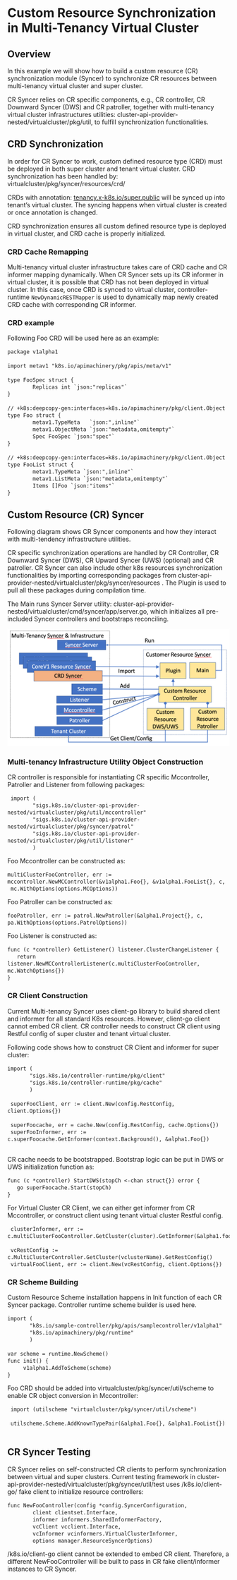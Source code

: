 # Custom Resource Synchronization in Multi-Tenancy Virtual Cluster

## Overview

In this example we will show how to build a custom resource (CR) synchronization module (Syncer) to synchronize CR resources between  multi-tenancy virtual cluster and super cluster.

CR Syncer relies on CR specific components, e.g., CR controller, CR Downward Syncer (DWS)  and CR patroller, together with multi-tenancy virtual cluster infrastructures utilities: cluster-api-provider-nested/virtualcluster/pkg/util,  to fulfill  synchronization functionalities. 


## CRD Synchronization

In order for CR Syncer to work, custom defined resource type (CRD) must be deployed in both super cluster and tenant virtual cluster. CRD synchronization has been handled by: virtualcluster/pkg/syncer/resources/crd/

CRDs with annotation: [tenancy.x-k8s.io/super.public](https://sigs.k8s.io/cluster-api-provider-nested/virtualcluster/pkg/syncer/constants/constants.go#L65-L66) will be synced up into tenant’s virtual cluster. The syncing happens when virtual cluster is created or once annotation is changed. 

CRD synchronization ensures all custom defined resource type is deployed in virtual cluster, and CRD cache is properly initialized.

### CRD Cache Remapping

Multi-tenancy virtual cluster infrastructure takes care of CRD cache and CR informer mapping dynamically. When CR Syncer sets up its CR informer in virtual cluster, it is possible that CRD has not been deployed in virtual cluster. In this case, once CRD is synced to virtual cluster,  controller-runtime `NewDynamicRESTMapper` is used to dynamically map newly created CRD cache with corresponding CR informer. 

### CRD example

Following Foo CRD will be used here as an example:

```
package v1alpha1

import metav1 "k8s.io/apimachinery/pkg/apis/meta/v1"

type FooSpec struct {
        Replicas int `json:"replicas"`
}

// +k8s:deepcopy-gen:interfaces=k8s.io/apimachinery/pkg/client.Object
type Foo struct {
        metav1.TypeMeta   `json:",inline"`
        metav1.ObjectMeta `json:"metadata,omitempty"`
        Spec FooSpec `json:"spec"`
}

// +k8s:deepcopy-gen:interfaces=k8s.io/apimachinery/pkg/client.Object
type FooList struct {
        metav1.TypeMeta `json:",inline"`
        metav1.ListMeta `json:"metadata,omitempty"`
        Items []Foo `json:"items"`
}
```

## Custom Resource (CR) Syncer 

Following diagram shows CR Syncer components and how they interact with multi-tendency infrastructure utilities. 

CR specific synchronization operations are handled by CR Controller, CR Downward Syncer (DWS), CR Upward Syncer (UWS) (optional) and CR patroller. CR Syncer can also include other k8s resources synchronization functionalities by importing corresponding packages from cluster-api-provider-nested/virtualcluster/pkg/syncer/resources .  The Plugin is used to pull all these packages during compilation time.

The Main runs Syncer Server utility: cluster-api-provider-nested/virtualcluster/cmd/syncer/app/server.go, which initializes all pre-included Syncer controllers and bootstraps reconciling.

![diagram](images/cr-syncer.png)

### Multi-tenancy Infrastructure Utility Object Construction

CR controller is responsible for instantiating CR specific Mccontroller, Patroller and Listener from following packages:

```
 import (
        "sigs.k8s.io/cluster-api-provider-nested/virtualcluster/pkg/util/mccontroller"
        "sigs.k8s.io/cluster-api-provider-nested/virtualcluster/pkg/syncer/patrol"
        "sigs.k8s.io/cluster-api-provider-nested/virtualcluster/pkg/util/listener"
        )
```

Foo Mccontroller can be constructed as:

```
multiClusterFooController, err := mccontroller.NewMCController(&v1alpha1.Foo{}, &v1alpha1.FooList{}, c,
 mc.WithOptions(options.MCOptions))
```

Foo Patroller can be constructed as:

```
fooPatroller, err := patrol.NewPatroller(&alpha1.Project{}, c, pa.WithOptions(options.PatrolOptions))
```

Foo Listener is constructed as:

```
func (c *controller) GetListener() listener.ClusterChangeListener {
   return listener.NewMCControllerListener(c.multiClusterFooController, mc.WatchOptions{})
}
```

### CR Client Construction

Current Multi-tenancy Syncer uses client-go library to build shared client and informer for all standard K8s resources. However, client-go client cannot embed CR client.  CR controller needs to construct CR client using Restful config of super cluster and tenant virtual cluster.

Following code shows how to construct CR Client and informer for super cluster:

```
import (
       "sigs.k8s.io/controller-runtime/pkg/client"
       "sigs.k8s.io/controller-runtime/pkg/cache"
       )
 
 superFooClient, err := client.New(config.RestConfig, client.Options{})
 
 superFoocache, err = cache.New(config.RestConfig, cache.Options{})
 superFooInformer, err := c.superFoocache.GetInformer(context.Background(), &alpha1.Foo{})
  
```

CR cache needs to be bootstrapped. Bootstrap logic can be put in DWS or UWS initialization function as:

```
func (c *controller) StartDWS(stopCh <-chan struct{}) error {
   go superFoocache.Start(stopCh)
}
```


For Virtual Cluster CR Client, we can either get informer from CR Mccontroller, or construct client using tenant virtual cluster Restful config.

```
 clusterInformer, err := c.multiClusterFooController.GetCluster(cluster).GetInformer(&alpha1.foo{})
 
 vcRestConfig := c.MultiClusterController.GetCluster(vclusterName).GetRestConfig()
 virtualFooClient, err := client.New(vcRestConfig, client.Options{})
```

### CR Scheme Building

Custom Resource Scheme installation happens in Init function of each CR Syncer package.  Controller runtime scheme builder is used here.

```
import (
       "k8s.io/sample-controller/pkg/apis/samplecontroller/v1alpha1" 
       "k8s.io/apimachinery/pkg/runtime"
       )

var scheme = runtime.NewScheme() 
func init() {
     v1alpha1.AddToScheme(scheme)
}
```


Foo CRD should be added into virtualcluster/pkg/syncer/util/scheme  to enable CR object conversion in Mccontroller:

```
 import (utilscheme "virtualcluster/pkg/syncer/util/scheme")
 
 utilscheme.Scheme.AddKnownTypePair(&alpha1.Foo{}, &alpha1.FooList{})
 
```

## CR Syncer Testing 

CR Syncer relies on self-constructed CR clients to perform synchronization between virtual and super clusters. Current testing framework in cluster-api-provider-nested/virtualcluster/pkg/syncer/util/test uses /k8s.io/client-go/ fake client to initialize resource controllers:

```
func NewFooController(config *config.SyncerConfiguration,
        client clientset.Interface,
        informer informers.SharedInformerFactory,
        vcClient vcclient.Interface,
        vcInformer vcinformers.VirtualClusterInformer,
        options manager.ResourceSyncerOptions)
```

/k8s.io/client-go client cannot be extended to embed CR client. Therefore, a different NewFooController will be built to pass in CR fake client/informer instances to CR Syncer. 

